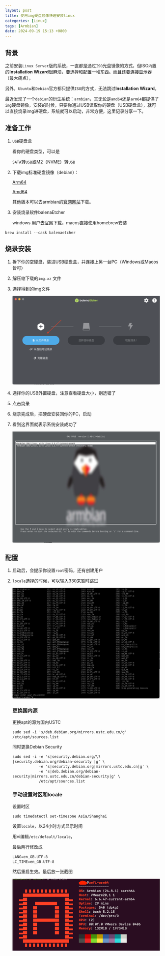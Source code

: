 ```yaml
---
layout: post
title: 使用img硬盘镜像快速安装linux
categories: [Linux]
tags: [Armbian]
date: 2024-09-19 15:13 +0800
---
```


## 背景

之前安装`Linux Server`版的系统，一直都是通过`ISO`光盘镜像的方式，但ISO`内`置的**Installation Wizard**很麻烦，要选择和配置一堆东西。而且还要连接显示器（最大痛点），

另外，`Ubuntu`和`Debian`官方都只提供`ISO`的方式，无法跳过**Installation Wizard**。

最近发现了一个`debian`的衍生系统：`armbian`，其无论是`amd64`还是`arm64`都提供了`img`硬盘镜像，安装的时候，只要你通过USB读取你的硬盘（USB硬盘盒），就可以直接烧录img进硬盘，系统就可以启动，非常方便，这里记录分享一下。

## 准备工作

1. `USB`硬盘盒

   看你的硬盘类型，可以是

   `SATA`转`USB`或M2（NVME）转`USB`

2. 下载img标准硬盘镜像（debian）：

	[Arm64](https://dl.armbian.com/uefi-arm64/Bookworm_current_server)

 	[Amd64](https://dl.armbian.com/uefi-x86/Bookworm_current_server)
 	
 	其他版本可以去armbian的[官网网站](https://www.armbian.com/download/?device_support=Standard%20support)下载。

3. 安装烧录软件balenaEtcher

	windows 用户去[官网](https://etcher.balena.io/)下载，macos直接使用homebrew安装

```shell
brew install --cask balenaetcher
```

## 烧录安装

1. 拆下你的空硬盘，装进USB硬盘盒，并连接上另一台PC（Windows或Macos皆可）

2. 解压缩下载的`img.xz` 文件

3. 选择得到的img文件

   ![image-20240902155624436](../assets/2024-09-19-使用img硬盘镜像快速安装linux/image-20240902155624436.png)

4. 选择你的USB外置硬盘，注意查看硬盘大小，别选错了

5. 点击烧录

6. 烧录完成后，把硬盘安装回你的PC，启动

7. 看到这界面就表示系统安装成功了

   ![image-20240902170503267](../assets/2024-09-19-使用img硬盘镜像快速安装linux/image-20240902170503267.png)

## 配置

1. 启动后，会提示你设置`root`密码，还有创建用户

2. `locale`选择的时候，可以输入330来暂时跳过

   ![image-20240902170727993](../assets/2024-09-19-使用img硬盘镜像快速安装linux/image-20240902170727993.png)

   ### 更换国内源

   更换apt的源为国内USTC

   ```shell
   sudo sed -i 's/deb.debian.org/mirrors.ustc.edu.cn/g' /etc/apt/sources.list
   ```

   同时更换Debian Security

   ```shell
   sudo sed -i -e 's|security.debian.org/\? |security.debian.org/debian-security |g' \
               -e 's|security.debian.org|mirrors.ustc.edu.cn|g' \
               -e 's|deb.debian.org/debian-security|mirrors.ustc.edu.cn/debian-security|g' \
               /etc/apt/sources.list
   ```

   ### 手动设置时区和locale

   设置时区

   ```shell
   sudo timedatectl set-timezone Asia/Shanghai
   ```

   设置`locale`，以24小时方式显示时间

   用vi编辑`/etc/default/locale`，

   最后两行修改成

   ```shell
   LANG=en_GB.UTF-8
   LC_TIME=en_GB.UTF-8
   ```

   然后重启生效。最后放一张截图

   ![image-20240904142925397](../assets/2024-09-19-使用img硬盘镜像快速安装linux/image-20240904142925397.png)
